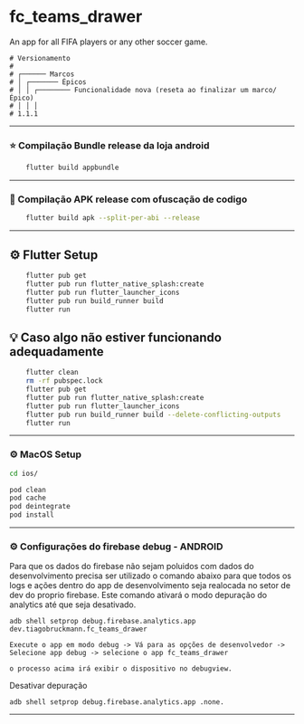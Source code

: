 # fc_teams_drawer

An app for all FIFA players or any other soccer game.

```
# Versionamento
#
# ┌────── Marcos
# │ ┌─────── Épicos
# │ │ ┌──────── Funcionalidade nova (reseta ao finalizar um marco/Épico)
# │ │ │
# 1.1.1
```

---

### :star: Compilação Bundle release da loja android

```sh
    flutter build appbundle
```

---

### :star2: Compilação APK release com ofuscação de codigo

```sh
    flutter build apk --split-per-abi --release
```

---

## :gear: Flutter Setup
```sh
    flutter pub get
    flutter pub run flutter_native_splash:create
    flutter pub run flutter_launcher_icons
    flutter pub run build_runner build
    flutter run
```

## :bulb: Caso algo não estiver funcionando adequadamente
```sh
    flutter clean
    rm -rf pubspec.lock
    flutter pub get
    flutter pub run flutter_native_splash:create
    flutter pub run flutter_launcher_icons
    flutter pub run build_runner build --delete-conflicting-outputs
    flutter run
```

---

### :gear: MacOS Setup

```sh
cd ios/

pod clean
pod cache
pod deintegrate
pod install
```

---

### :gear: Configurações do firebase debug - ANDROID
Para que os dados do firebase não sejam poluidos com dados do desenvolvimento precisa ser utilizado o comando abaixo para que todos os logs e ações dentro do app de desenvolvimento seja realocada no setor de dev do proprio firebase. Este comando ativará o modo depuração do analytics até que seja desativado.

```
adb shell setprop debug.firebase.analytics.app dev.tiagobruckmann.fc_teams_drawer

Execute o app em modo debug -> Vá para as opções de desenvolvedor -> Selecione app debug -> selecione o app fc_teams_drawer

o processo acima irá exibir o dispositivo no debugview.
```

Desativar depuração

```
adb shell setprop debug.firebase.analytics.app .none.
```

---
